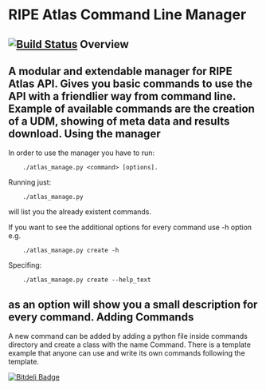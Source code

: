 RIPE Atlas Command Line Manager
========================
[![Build Status](https://travis-ci.org/astrikos/ripe-atlas-cmdline.png?branch=master)](https://travis-ci.org/astrikos/ripe-atlas-cmdline)
Overview
--------------------
A modular and extendable manager for RIPE Atlas API.
Gives you basic commands to use the API with a friendlier way from command line.
Example of available commands are the creation of a UDM, showing of meta data
and results download.
Using the manager
---------------------
In order to use the manager you have to run:

        ./atlas_manage.py <command> [options].

Running just:

        ./atlas_manage.py

will list you the already existent commands.

If you want to see the additional options for every command use -h option e.g.

        ./atlas_manage.py create -h

Specifing:

        ./atlas_manage.py create --help_text

as an option will show you a small description for every command.
Adding Commands
----------------------
A new command can be added by adding a python file inside commands directory and
create a class with the name Command. There is a template example that anyone 
can use and write its own commands following the template.

[![Bitdeli Badge](https://d2weczhvl823v0.cloudfront.net/astrikos/ripe-atlas-cmdline/trend.png)](https://bitdeli.com/free "Bitdeli Badge")
